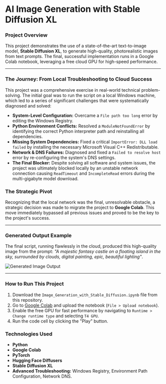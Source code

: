 # AI Image Generation with Stable Diffusion XL

### Project Overview
This project demonstrates the use of a state-of-the-art text-to-image model, **Stable Diffusion XL**, to generate high-quality, photorealistic images from text prompts. The final, successful implementation runs in a Google Colab notebook, leveraging a free cloud GPU for high-speed performance.

---

### The Journey: From Local Troubleshooting to Cloud Success
This project was a comprehensive exercise in real-world technical problem-solving. The initial goal was to run the script on a local Windows machine, which led to a series of significant challenges that were systematically diagnosed and solved:

*   **System-Level Configuration:** Overcame a `File path too long` error by editing the Windows Registry.
*   **Python Environment Conflicts:** Resolved a `ModuleNotFoundError` by identifying the correct Python interpreter path and reinstalling all dependencies.
*   **Missing System Dependencies:** Fixed a critical `ImportError: DLL load failed` by installing the necessary Microsoft Visual C++ Redistributable.
*   **Network & DNS Failures:** Diagnosed and fixed a `Failed to resolve host` error by re-configuring the system's DNS settings.
*   **The Final Blocker:** Despite solving all software and system issues, the project was ultimately blocked locally by an unstable network connection causing `ReadTimeout` and `IncompleteRead` errors during the multi-gigabyte model download.

### The Strategic Pivot
Recognizing that the local network was the final, unresolvable obstacle, a strategic decision was made to migrate the project to **Google Colab**. This move immediately bypassed all previous issues and proved to be the key to the project's success.

---

### Generated Output Example

The final script, running flawlessly in the cloud, produced this high-quality image from the prompt: *"A majestic fantasy castle on a floating island in the sky, surrounded by clouds, digital painting, epic, beautiful lighting"*.

![Generated Image Output](generated_image_output.png)

---

### How to Run This Project
1.  Download the `Image_Generation_with_Stable_Diffusion.ipynb` file from this repository.
2.  Go to [Google Colab](https://colab.research.google.com) and upload the notebook (`File > Upload notebook`).
3.  Enable the free GPU for fast performance by navigating to `Runtime > Change runtime type` and selecting `T4 GPU`.
4.  Run the code cell by clicking the "Play" button.

### Technologies Used
*   **Python**
*   **Google Colab**
*   **PyTorch**
*   **Hugging Face Diffusers**
*   **Stable Diffusion XL**
*   **Advanced Troubleshooting:** Windows Registry, Environment Path Configuration, Network DNS.
